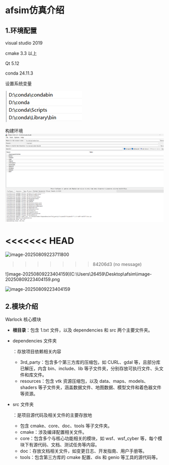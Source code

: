 # afsim仿真介绍

## 1.环境配置

visual studio 2019 

cmake 3.3 以上

Qt 5.12

conda 24.11.3

设置系统变量

![image](https://github.com/foryearslater/afsim/blob/main/image-20250809223711800.png)


构建环境  
![image](https://github.com/foryearslater/afsim/blob/main/image-20250809223404159.png)

<<<<<<< HEAD
=======
![image-20250809223711800](C:\Users\26459\Desktop\afsim\image-20250809223711800.png)
>>>>>>> 84206d3 (no message)

![image-20250809223404159](C:\Users\26459\Desktop\afsim\image-20250809223404159.png

![image-20250809223404159](C:\Users\26459\Desktop\afsim\image-20250809223404159.png)

## 2.模块介绍

Warlock 核心模块

- **根目录**：包含 1.txt 文件，以及 dependencies 和 src 两个主要文件夹。

- dependencies 文件夹

  ：存放项目依赖相关内容

  - 3rd_party：包含多个第三方库的压缩包，如 CURL、gdal 等，且部分库已解压，内含 bin、include、lib 等子文件夹，分别存放可执行文件、头文件和库文件。
  - resources：包含 vtk 资源压缩包，以及 data、maps、models、shaders 等子文件夹，涵盖数据文件、地图数据、模型文件和着色器文件等资源。

- src 文件夹

  ：是项目源代码及相关文件的主要存放地

  - 包含 cmake、core、doc、tools 等子文件夹。
  - cmake：涉及编译配置相关文件。
  - core：包含多个与核心功能相关的模块，如 wsf、wsf_cyber 等，每个模块下有源代码、文档、测试任务等内容。
  - doc：存放文档相关文件，如变更日志、开发指南、用户手册等。
  - tools：包含第三方库的 cmake 配置、dis 和 genio 等工具的源代码等。
